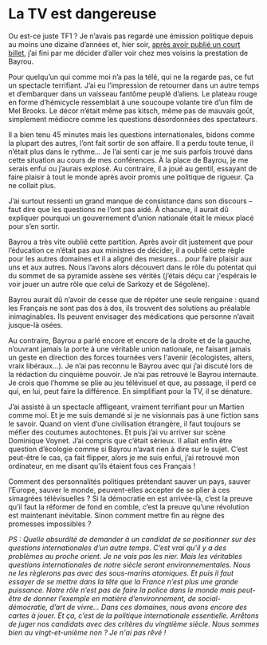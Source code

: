 # La TV est dangereuse

Ou est-ce juste TF1 ? Je n’avais pas regardé une émission politique depuis au moins une dizaine d’années et, hier soir, [après avoir publié un court billet](/2007/02/26/questions-aux-journalistes/), j’ai fini par me décider d’aller voir chez mes voisins la prestation de Bayrou.

Pour quelqu’un qui comme moi n’a pas la télé, qui ne la regarde pas, ce fut un spectacle terrifiant. J’ai eu l’impression de retourner dans un autre temps et d’embarquer dans un vaisseau fantôme peuplé d’aliens. Le plateau rouge en forme d’hémicycle ressemblait à une soucoupe volante tiré d’un film de Mel Brooks. Le décor n’était même pas kitsch, même pas de mauvais goût, simplement médiocre comme les questions désordonnées des spectateurs.

Il a bien tenu 45 minutes mais les questions internationales, bidons comme la plupart des autres, l’ont fait sortir de son affaire. Il a perdu toute tenue, il n’était plus dans le rythme… Je l’ai senti car je me suis parfois trouvé dans cette situation au cours de mes conférences. À la place de Bayrou, je me serais enfui ou j’aurais explosé. Au contraire, il a joué au gentil, essayant de faire plaisir à tout le monde après avoir promis une politique de rigueur. Ça ne collait plus.

J’ai surtout ressenti un grand manque de consistance dans son discours – faut dire que les questions ne l’ont pas aidé. À chacune, il aurait dû expliquer pourquoi un gouvernement d’union nationale était le mieux placé pour s’en sortir.

Bayrou a très vite oublié cette partition. Après avoir dit justement que pour l’éducation ce n’était pas aux ministres de décider, il a oublié cette règle pour les autres domaines et il a aligné des mesures… pour faire plaisir aux uns et aux autres. Nous l’avons alors découvert dans le rôle du potentat qui du sommet de sa pyramide assène ses vérités (j’étais déçu car j'espérais le voir jouer un autre rôle que celui de Sarkozy et de Ségolène).

Bayrou aurait dû n’avoir de cesse que de répéter une seule rengaine : quand les Français ne sont pas dos à dos, ils trouvent des solutions au préalable inimaginables. Ils peuvent envisager des médications que personne n’avait jusque-là osées.

Au contraire, Bayrou a parlé encore et encore de la droite et de la gauche, n’ouvrant jamais la porte à une véritable union nationale, ne faisant jamais un geste en direction des forces tournées vers l'avenir (écologistes, alters, vraix libéraux...). Je n’ai pas reconnu le Bayrou avec qui j’ai discuté lors de la rédaction du cinquième pouvoir. Je n’ai pas retrouvé le Bayrou internaute. Je crois que l’homme se plie au jeu télévisuel et que, au passage, il perd ce qui, en lui, peut faire la différence. En simplifiant pour la TV, il se dénature.

J’ai assisté à un spectacle affligeant, vraiment terrifiant pour un Martien comme moi. Et je me suis demandé si je ne visionnais pas à une fiction sans le savoir. Quand on vient d’une civilisation étrangère, il faut toujours se méfier des coutumes autochtones. Et puis j’ai vu arriver sur scène Dominique Voynet. J’ai compris que c’était sérieux. Il allait enfin être question d’écologie comme si Bayrou n’avait rien à dire sur le sujet. C’est peut-être le cas, ça fait flipper, alors je me suis enfui, j’ai retrouvé mon ordinateur, en me disant qu’ils étaient fous ces Français !

Comment des personnalités politiques prétendant sauver un pays, sauver l’Europe, sauver le monde, peuvent-elles accepter de se plier à ces simagrées télévisuelles ? Si la démocratie en est arrivée-là, c’est la preuve qu’il faut la réformer de fond en comble, c’est la preuve qu’une révolution est maintenant inévitable. Sinon comment mettre fin au règne des promesses impossibles ?

*PS : Quelle absurdité de demander à un candidat de se positionner sur des questions internationales d’un autre temps. C’est vrai qu’il y a des problèmes au proche orient. Je ne vais pas les nier. Mais les véritables questions internationales de notre siècle seront environnementales. Nous ne les règlerons pas avec des sous-marins atomiques. Et puis il faut essayer de se mettre dans la tête que la France n’est plus une grande puissance. Notre rôle n’est pas de faire la police dans le monde mais peut-être de donner l’exemple en matière d’environnement, de social-démocratie, d’art de vivre… Dans ces domaines, nous avons encore des cartes à jouer. Et ça, c’est de la politique internationale essentielle. Arrêtons de juger nos candidats avec des critères du vingtième siècle. Nous sommes bien au vingt-et-unième non ? Je n'ai pas rêvé !*